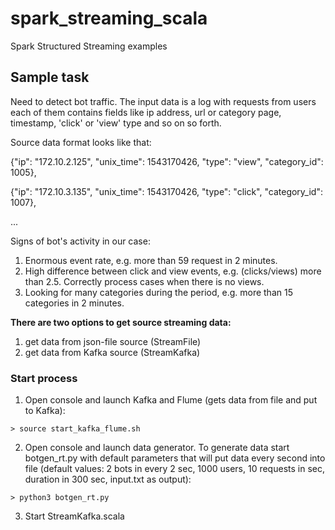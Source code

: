 # spark_streaming_scala
Spark Structured Streaming examples

## Sample task
Need to detect bot traffic.
The input data is a log with requests from users each of them contains fields like ip address, url or category page, timestamp, 'click' or 'view' type and so on so forth. 

Source data format looks like that:

{"ip": "172.10.2.125", "unix_time": 1543170426, "type": "view", "category_id": 1005},

{"ip": "172.10.3.135", "unix_time": 1543170426, "type": "click", "category_id": 1007},

...

Signs of bot's activity in our case:
1. Enormous event rate, e.g. more than 59 request in 2 minutes.
2. High difference between click and view events, e.g. (clicks/views) more than 2.5. Correctly process cases when there is no views.
3. Looking for many categories during the period, e.g. more than 15 categories in 2 minutes.

**There are two options to get source streaming data:**
1. get data from json-file source (StreamFile)
2. get data from Kafka source (StreamKafka)

### Start process

1. Open console and launch Kafka and Flume (gets data from file and put to Kafka):
```
> source start_kafka_flume.sh
```

2. Open console and launch data generator.
To generate data start botgen_rt.py with default parameters that will put data every second into file (default values: 2 bots in every 2 sec, 1000 users, 10 requests in sec, duration in 300 sec, input.txt as output):
```
> python3 botgen_rt.py
```

3. Start StreamKafka.scala
